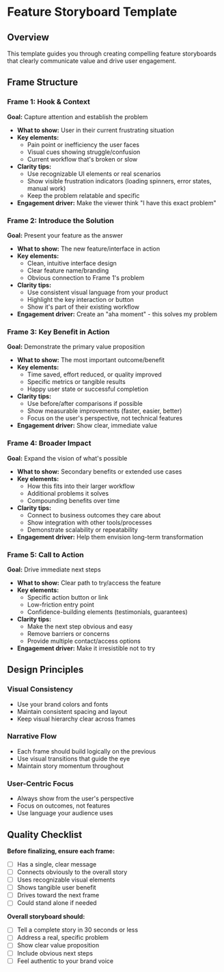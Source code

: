 # Feature Storyboard Template

## Overview
This template guides you through creating compelling feature storyboards that clearly communicate value and drive user engagement.

## Frame Structure

### Frame 1: Hook & Context
**Goal:** Capture attention and establish the problem
- **What to show:** User in their current frustrating situation
- **Key elements:**
  - Pain point or inefficiency the user faces
  - Visual cues showing struggle/confusion
  - Current workflow that's broken or slow
- **Clarity tips:**
  - Use recognizable UI elements or real scenarios
  - Show visible frustration indicators (loading spinners, error states, manual work)
  - Keep the problem relatable and specific
- **Engagement driver:** Make the viewer think "I have this exact problem"

### Frame 2: Introduce the Solution
**Goal:** Present your feature as the answer
- **What to show:** The new feature/interface in action
- **Key elements:**
  - Clean, intuitive interface design
  - Clear feature name/branding
  - Obvious connection to Frame 1's problem
- **Clarity tips:**
  - Use consistent visual language from your product
  - Highlight the key interaction or button
  - Show it's part of their existing workflow
- **Engagement driver:** Create an "aha moment" - this solves my problem

### Frame 3: Key Benefit in Action
**Goal:** Demonstrate the primary value proposition
- **What to show:** The most important outcome/benefit
- **Key elements:**
  - Time saved, effort reduced, or quality improved
  - Specific metrics or tangible results
  - Happy user state or successful completion
- **Clarity tips:**
  - Use before/after comparisons if possible
  - Show measurable improvements (faster, easier, better)
  - Focus on the user's perspective, not technical features
- **Engagement driver:** Show clear, immediate value

### Frame 4: Broader Impact
**Goal:** Expand the vision of what's possible
- **What to show:** Secondary benefits or extended use cases
- **Key elements:**
  - How this fits into their larger workflow
  - Additional problems it solves
  - Compounding benefits over time
- **Clarity tips:**
  - Connect to business outcomes they care about
  - Show integration with other tools/processes
  - Demonstrate scalability or repeatability
- **Engagement driver:** Help them envision long-term transformation

### Frame 5: Call to Action
**Goal:** Drive immediate next steps
- **What to show:** Clear path to try/access the feature
- **Key elements:**
  - Specific action button or link
  - Low-friction entry point
  - Confidence-building elements (testimonials, guarantees)
- **Clarity tips:**
  - Make the next step obvious and easy
  - Remove barriers or concerns
  - Provide multiple contact/access options
- **Engagement driver:** Make it irresistible not to try

## Design Principles

### Visual Consistency
- Use your brand colors and fonts
- Maintain consistent spacing and layout
- Keep visual hierarchy clear across frames

### Narrative Flow
- Each frame should build logically on the previous
- Use visual transitions that guide the eye
- Maintain story momentum throughout

### User-Centric Focus
- Always show from the user's perspective
- Focus on outcomes, not features
- Use language your audience uses

## Quality Checklist

**Before finalizing, ensure each frame:**
- [ ] Has a single, clear message
- [ ] Connects obviously to the overall story
- [ ] Uses recognizable visual elements
- [ ] Shows tangible user benefit
- [ ] Drives toward the next frame
- [ ] Could stand alone if needed

**Overall storyboard should:**
- [ ] Tell a complete story in 30 seconds or less
- [ ] Address a real, specific problem
- [ ] Show clear value proposition
- [ ] Include obvious next steps
- [ ] Feel authentic to your brand voice